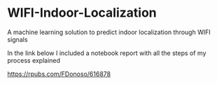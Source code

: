# WIFI-Indoor-Localization
A machine learning solution to predict indoor localization through WIFI signals

In the link below I included a notebook report with all the steps of my process explained

https://rpubs.com/FDonoso/616878

